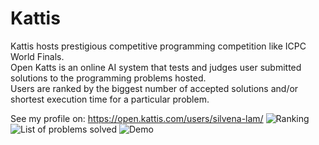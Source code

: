 # Kattis
Kattis hosts prestigious competitive programming competition like ICPC World Finals.  
Open Katts is an online AI system that tests and judges user submitted solutions to the programming problems hosted.  
Users are ranked by the biggest number of accepted solutions and/or shortest execution time for a particular problem.  
    
See my profile on: https://open.kattis.com/users/silvena-lam/
![Ranking](https://github.com/websponse/kattis/blob/6325b9d2f61337eaa60df9dff17f9270c9f8fb72/Img/Ranking.png?raw=true)
![List of problems solved](https://github.com/websponse/kattis/blob/6325b9d2f61337eaa60df9dff17f9270c9f8fb72/Img/Problems%20Solved.png?raw=true)
![Demo](https://github.com/sl-pulse/matplot-qin/blob/main/img/revenue_view.png**?raw=true)
